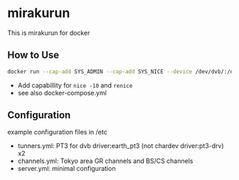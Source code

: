 # mirakurun

This is mirakurun for docker

## How to Use

```bash
docker run --cap-add SYS_ADMIN --cap-add SYS_NICE --device /dev/dvb/:/dev/dvb -v $PWD/etc/:/usr/local/etc/mirakurun/:ro -v /etc/localtime:/etc/localtime:ro -v /var/run:/var/run:rw -v /var/run/pcscd/pcscd.comm:/var/run/pcscd/pcscd.comm:rw -p 40772:40772 akihiro/mirakurun
```

- Add capabillity for ```nice -10``` and ```renice```
- see also docker-compose.yml

## Configuration

example configuration files in /etc

- tunners.yml: PT3 for dvb driver:earth_pt3 (not chardev driver:pt3-drv) x2
- channels.yml: Tokyo area GR channels and BS/CS channels
- server.yml: minimal configuration
